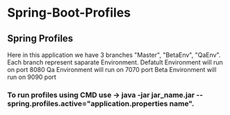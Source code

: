 # Spring-Boot-Profiles

## Spring Profiles
Here in this application we have 3 branches "Master", "BetaEnv", "QaEnv".
Each branch represent saparate Environment.
Defatult Environment will run on port 8080
Qa Environment will run on 7070 port
Beta Environment will run on 9090 port
### To run profiles using CMD use ->  java -jar jar_name.jar --spring.profiles.active="application.properties name".

